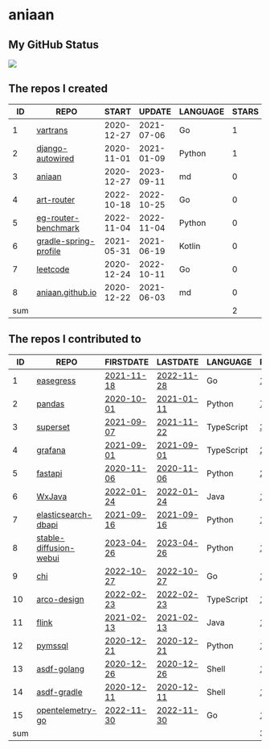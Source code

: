 # aniaan

## My GitHub Status

<img align="middle" src="https://github-readme-stats.vercel.app/api?username=aniaan&show_icons=true&icon_color=805AD5&text_color=718096&bg_color=ffffff&hide_title=true" />


<!--START_SECTION:my_github-->
## The repos I created
| ID  |                                   REPO                                   |   START    |   UPDATE   | LANGUAGE | STARS |
|-----|--------------------------------------------------------------------------|------------|------------|----------|-------|
|   1 | [vartrans](https://github.com/aniaan/vartrans)                           | 2020-12-27 | 2021-07-06 | Go       |     1 |
|   2 | [django-autowired](https://github.com/aniaan/django-autowired)           | 2020-11-01 | 2021-01-09 | Python   |     1 |
|   3 | [aniaan](https://github.com/aniaan/aniaan)                               | 2020-12-27 | 2023-09-11 | md       |     0 |
|   4 | [art-router](https://github.com/aniaan/art-router)                       | 2022-10-18 | 2022-10-25 | Go       |     0 |
|   5 | [eg-router-benchmark](https://github.com/aniaan/eg-router-benchmark)     | 2022-11-04 | 2022-11-04 | Python   |     0 |
|   6 | [gradle-spring-profile](https://github.com/aniaan/gradle-spring-profile) | 2021-05-31 | 2021-06-19 | Kotlin   |     0 |
|   7 | [leetcode](https://github.com/aniaan/leetcode)                           | 2020-12-24 | 2022-10-11 | Go       |     0 |
|   8 | [aniaan.github.io](https://github.com/aniaan/aniaan.github.io)           | 2020-12-22 | 2021-06-03 | md       |     0 |
| sum |                                                                          |            |            |          |     2 |

## The repos I contributed to
| ID  |                                       REPO                                        |                                    FIRSTDATE                                    |                                    LASTDATE                                     |  LANGUAGE  |                                           PRCOUNT                                            |
|-----|-----------------------------------------------------------------------------------|---------------------------------------------------------------------------------|---------------------------------------------------------------------------------|------------|----------------------------------------------------------------------------------------------|
|   1 | [easegress](https://github.com/megaease/easegress)                                | [2021-11-18](https://github.com/megaease/easegress/pull/378)                    | [2022-11-28](https://github.com/megaease/easegress/pull/860)                    | Go         | [12](https://github.com/megaease/easegress/pulls?q=is%3Apr+author%3Aaniaan)                  |
|   2 | [pandas](https://github.com/pandas-dev/pandas)                                    | [2020-10-01](https://github.com/pandas-dev/pandas/pull/36767)                   | [2021-01-11](https://github.com/pandas-dev/pandas/pull/39109)                   | Python     | [7](https://github.com/pandas-dev/pandas/pulls?q=is%3Apr+author%3Aaniaan)                    |
|   3 | [superset](https://github.com/apache/superset)                                    | [2021-09-07](https://github.com/apache/superset/pull/16624)                     | [2021-11-22](https://github.com/apache/superset/pull/17502)                     | TypeScript | [3](https://github.com/apache/superset/pulls?q=is%3Apr+author%3Aaniaan)                      |
|   4 | [grafana](https://github.com/grafana/grafana)                                     | [2021-09-01](https://github.com/grafana/grafana/pull/38789)                     | [2021-09-01](https://github.com/grafana/grafana/pull/38789)                     | TypeScript | [2](https://github.com/grafana/grafana/pulls?q=is%3Apr+author%3Aaniaan)                      |
|   5 | [fastapi](https://github.com/tiangolo/fastapi)                                    | [2020-11-06](https://github.com/tiangolo/fastapi/pull/2307)                     | [2020-11-06](https://github.com/tiangolo/fastapi/pull/2307)                     | Python     | [2](https://github.com/tiangolo/fastapi/pulls?q=is%3Apr+author%3Aaniaan)                     |
|   6 | [WxJava](https://github.com/Wechat-Group/WxJava)                                  | [2022-01-24](https://github.com/Wechat-Group/WxJava/pull/2519)                  | [2022-01-24](https://github.com/Wechat-Group/WxJava/pull/2519)                  | Java       | [1](https://github.com/Wechat-Group/WxJava/pulls?q=is%3Apr+author%3Aaniaan)                  |
|   7 | [elasticsearch-dbapi](https://github.com/preset-io/elasticsearch-dbapi)           | [2021-09-16](https://github.com/preset-io/elasticsearch-dbapi/pull/69)          | [2021-09-16](https://github.com/preset-io/elasticsearch-dbapi/pull/69)          | Python     | [1](https://github.com/preset-io/elasticsearch-dbapi/pulls?q=is%3Apr+author%3Aaniaan)        |
|   8 | [stable-diffusion-webui](https://github.com/AUTOMATIC1111/stable-diffusion-webui) | [2023-04-26](https://github.com/AUTOMATIC1111/stable-diffusion-webui/pull/9884) | [2023-04-26](https://github.com/AUTOMATIC1111/stable-diffusion-webui/pull/9884) | Python     | [1](https://github.com/AUTOMATIC1111/stable-diffusion-webui/pulls?q=is%3Apr+author%3Aaniaan) |
|   9 | [chi](https://github.com/go-chi/chi)                                              | [2022-10-27](https://github.com/go-chi/chi/pull/757)                            | [2022-10-27](https://github.com/go-chi/chi/pull/757)                            | Go         | [1](https://github.com/go-chi/chi/pulls?q=is%3Apr+author%3Aaniaan)                           |
|  10 | [arco-design](https://github.com/arco-design/arco-design)                         | [2022-02-23](https://github.com/arco-design/arco-design/pull/577)               | [2022-02-23](https://github.com/arco-design/arco-design/pull/577)               | TypeScript | [1](https://github.com/arco-design/arco-design/pulls?q=is%3Apr+author%3Aaniaan)              |
|  11 | [flink](https://github.com/apache/flink)                                          | [2021-02-13](https://github.com/apache/flink/pull/14937)                        | [2021-02-13](https://github.com/apache/flink/pull/14937)                        | Java       | [1](https://github.com/apache/flink/pulls?q=is%3Apr+author%3Aaniaan)                         |
|  12 | [pymssql](https://github.com/pymssql/pymssql)                                     | [2020-12-21](https://github.com/pymssql/pymssql/pull/694)                       | [2020-12-21](https://github.com/pymssql/pymssql/pull/694)                       | Python     | [1](https://github.com/pymssql/pymssql/pulls?q=is%3Apr+author%3Aaniaan)                      |
|  13 | [asdf-golang](https://github.com/asdf-community/asdf-golang)                      | [2020-12-26](https://github.com/asdf-community/asdf-golang/pull/44)             | [2020-12-26](https://github.com/asdf-community/asdf-golang/pull/44)             | Shell      | [1](https://github.com/asdf-community/asdf-golang/pulls?q=is%3Apr+author%3Aaniaan)           |
|  14 | [asdf-gradle](https://github.com/rfrancis/asdf-gradle)                            | [2020-12-11](https://github.com/rfrancis/asdf-gradle/pull/4)                    | [2020-12-11](https://github.com/rfrancis/asdf-gradle/pull/4)                    | Shell      | [1](https://github.com/rfrancis/asdf-gradle/pulls?q=is%3Apr+author%3Aaniaan)                 |
|  15 | [opentelemetry-go](https://github.com/open-telemetry/opentelemetry-go)            | [2022-11-30](https://github.com/open-telemetry/opentelemetry-go/pull/3500)      | [2022-11-30](https://github.com/open-telemetry/opentelemetry-go/pull/3500)      | Go         | [1](https://github.com/open-telemetry/opentelemetry-go/pulls?q=is%3Apr+author%3Aaniaan)      |
| sum |                                                                                   |                                                                                 |                                                                                 |            |                                                                                           36 |

<!--END_SECTION:my_github-->
